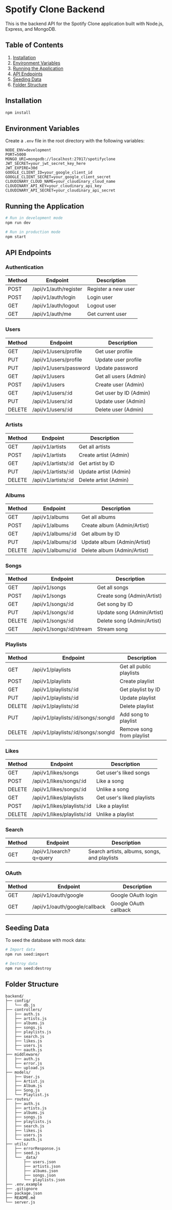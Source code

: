 # Spotify Clone Backend

This is the backend API for the Spotify Clone application built with Node.js, Express, and MongoDB.

## Table of Contents

1. [Installation](#installation)
2. [Environment Variables](#environment-variables)
3. [Running the Application](#running-the-application)
4. [API Endpoints](#api-endpoints)
5. [Seeding Data](#seeding-data)
6. [Folder Structure](#folder-structure)

## Installation

```bash
npm install
```

## Environment Variables

Create a `.env` file in the root directory with the following variables:

```env
NODE_ENV=development
PORT=5000
MONGO_URI=mongodb://localhost:27017/spotifyclone
JWT_SECRET=your_jwt_secret_key_here
JWT_EXPIRE=30d
GOOGLE_CLIENT_ID=your_google_client_id
GOOGLE_CLIENT_SECRET=your_google_client_secret
CLOUDINARY_CLOUD_NAME=your_cloudinary_cloud_name
CLOUDINARY_API_KEY=your_cloudinary_api_key
CLOUDINARY_API_SECRET=your_cloudinary_api_secret
```

## Running the Application

```bash
# Run in development mode
npm run dev

# Run in production mode
npm start
```

## API Endpoints

### Authentication

| Method | Endpoint         | Description          |
|--------|------------------|----------------------|
| POST   | /api/v1/auth/register | Register a new user |
| POST   | /api/v1/auth/login    | Login user          |
| GET    | /api/v1/auth/logout   | Logout user         |
| GET    | /api/v1/auth/me       | Get current user    |

### Users

| Method | Endpoint         | Description          |
|--------|------------------|----------------------|
| GET    | /api/v1/users/profile | Get user profile   |
| PUT    | /api/v1/users/profile | Update user profile|
| PUT    | /api/v1/users/password | Update password   |
| GET    | /api/v1/users     | Get all users (Admin)|
| POST   | /api/v1/users     | Create user (Admin)  |
| GET    | /api/v1/users/:id | Get user by ID (Admin)|
| PUT    | /api/v1/users/:id | Update user (Admin)  |
| DELETE | /api/v1/users/:id | Delete user (Admin)  |

### Artists

| Method | Endpoint         | Description          |
|--------|------------------|----------------------|
| GET    | /api/v1/artists   | Get all artists      |
| POST   | /api/v1/artists   | Create artist (Admin)|
| GET    | /api/v1/artists/:id | Get artist by ID   |
| PUT    | /api/v1/artists/:id | Update artist (Admin)|
| DELETE | /api/v1/artists/:id | Delete artist (Admin)|

### Albums

| Method | Endpoint         | Description          |
|--------|------------------|----------------------|
| GET    | /api/v1/albums    | Get all albums       |
| POST   | /api/v1/albums    | Create album (Admin/Artist)|
| GET    | /api/v1/albums/:id | Get album by ID     |
| PUT    | /api/v1/albums/:id | Update album (Admin/Artist)|
| DELETE | /api/v1/albums/:id | Delete album (Admin/Artist)|

### Songs

| Method | Endpoint         | Description          |
|--------|------------------|----------------------|
| GET    | /api/v1/songs     | Get all songs        |
| POST   | /api/v1/songs     | Create song (Admin/Artist)|
| GET    | /api/v1/songs/:id | Get song by ID       |
| PUT    | /api/v1/songs/:id | Update song (Admin/Artist)|
| DELETE | /api/v1/songs/:id | Delete song (Admin/Artist)|
| GET    | /api/v1/songs/:id/stream | Stream song     |

### Playlists

| Method | Endpoint         | Description          |
|--------|------------------|----------------------|
| GET    | /api/v1/playlists | Get all public playlists|
| POST   | /api/v1/playlists | Create playlist      |
| GET    | /api/v1/playlists/:id | Get playlist by ID |
| PUT    | /api/v1/playlists/:id | Update playlist    |
| DELETE | /api/v1/playlists/:id | Delete playlist    |
| PUT    | /api/v1/playlists/:id/songs/:songId | Add song to playlist|
| DELETE | /api/v1/playlists/:id/songs/:songId | Remove song from playlist|

### Likes

| Method | Endpoint         | Description          |
|--------|------------------|----------------------|
| GET    | /api/v1/likes/songs | Get user's liked songs|
| POST   | /api/v1/likes/songs/:id | Like a song     |
| DELETE | /api/v1/likes/songs/:id | Unlike a song   |
| GET    | /api/v1/likes/playlists | Get user's liked playlists|
| POST   | /api/v1/likes/playlists/:id | Like a playlist|
| DELETE | /api/v1/likes/playlists/:id | Unlike a playlist|

### Search

| Method | Endpoint         | Description          |
|--------|------------------|----------------------|
| GET    | /api/v1/search?q=query | Search artists, albums, songs, and playlists|

### OAuth

| Method | Endpoint         | Description          |
|--------|------------------|----------------------|
| GET    | /api/v1/oauth/google | Google OAuth login |
| GET    | /api/v1/oauth/google/callback | Google OAuth callback|

## Seeding Data

To seed the database with mock data:

```bash
# Import data
npm run seed:import

# Destroy data
npm run seed:destroy
```

## Folder Structure

```
backend/
├── config/
│   └── db.js
├── controllers/
│   ├── auth.js
│   ├── artists.js
│   ├── albums.js
│   ├── songs.js
│   ├── playlists.js
│   ├── search.js
│   ├── likes.js
│   ├── users.js
│   └── oauth.js
├── middleware/
│   ├── auth.js
│   ├── error.js
│   └── upload.js
├── models/
│   ├── User.js
│   ├── Artist.js
│   ├── Album.js
│   ├── Song.js
│   └── Playlist.js
├── routes/
│   ├── auth.js
│   ├── artists.js
│   ├── albums.js
│   ├── songs.js
│   ├── playlists.js
│   ├── search.js
│   ├── likes.js
│   ├── users.js
│   └── oauth.js
├── utils/
│   ├── errorResponse.js
│   ├── seed.js
│   └── _data/
│       ├── users.json
│       ├── artists.json
│       ├── albums.json
│       ├── songs.json
│       └── playlists.json
├── .env.example
├── .gitignore
├── package.json
├── README.md
└── server.js